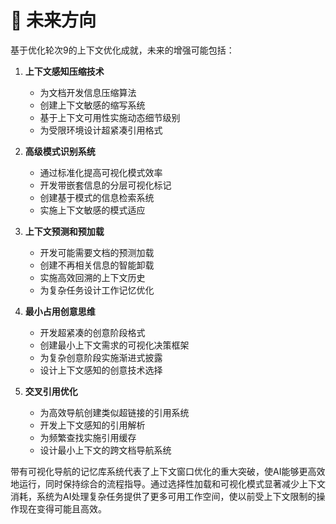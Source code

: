 # 🚀 未来方向

基于优化轮次9的上下文优化成就，未来的增强可能包括：

1. **上下文感知压缩技术**
   - 为文档开发信息压缩算法
   - 创建上下文敏感的缩写系统
   - 基于上下文可用性实施动态细节级别
   - 为受限环境设计超紧凑引用格式

2. **高级模式识别系统**
   - 通过标准化提高可视化模式效率
   - 开发带嵌套信息的分层可视化标记
   - 创建基于模式的信息检索系统
   - 实施上下文敏感的模式适应

3. **上下文预测和预加载**
   - 开发可能需要文档的预测加载
   - 创建不再相关信息的智能卸载
   - 实施高效回溯的上下文历史
   - 为复杂任务设计工作记忆优化

4. **最小占用创意思维**
   - 开发超紧凑的创意阶段格式
   - 创建最小上下文需求的可视化决策框架
   - 为复杂创意阶段实施渐进式披露
   - 设计上下文感知的创意技术选择

5. **交叉引用优化**
   - 为高效导航创建类似超链接的引用系统
   - 开发上下文感知的引用解析
   - 为频繁查找实施引用缓存
   - 设计最小上下文的跨文档导航系统

带有可视化导航的记忆库系统代表了上下文窗口优化的重大突破，使AI能够更高效地运行，同时保持综合的流程指导。通过选择性加载和可视化模式显著减少上下文消耗，系统为AI处理复杂任务提供了更多可用工作空间，使以前受上下文限制的操作现在变得可能且高效。 